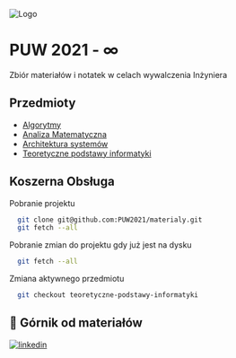 
![Logo](https://via.placeholder.com/720x60?text=PUW+2021)


# PUW 2021 - ∞

Zbiór materiałów i notatek w celach wywalczenia Inżyniera 



## Przedmioty

 - [Algorytmy](https://github.com/PUW2021/materialy/tree/algorytmy-struktury-danych)
 - [Analiza Matematyczna](https://github.com/PUW2021/materialy/tree/analiza-matematyczna)
 - [Architektura systemów](https://github.com/PUW2021/materialy/tree/architektura-systemow)
 - [Teoretyczne podstawy informatyki](https://github.com/PUW2021/materialy/tree/teoretyczne-podstawy-informatyki)


## Koszerna Obsługa

Pobranie projektu
```bash
  git clone git@github.com:PUW2021/materialy.git
  git fetch --all
```
Pobranie zmian do projektu gdy już jest na dysku
```bash
  git fetch --all
```
Zmiana aktywnego przedmiotu
```bash
  git checkout teoretyczne-podstawy-informatyki
```


## 🔗 Górnik od materiałów
[![linkedin](https://img.shields.io/badge/linkedin-0A66C2?style=for-the-badge&logo=linkedin&logoColor=white)](https://www.linkedin.com/in/🚀wojciech-puzio-311422137/)

